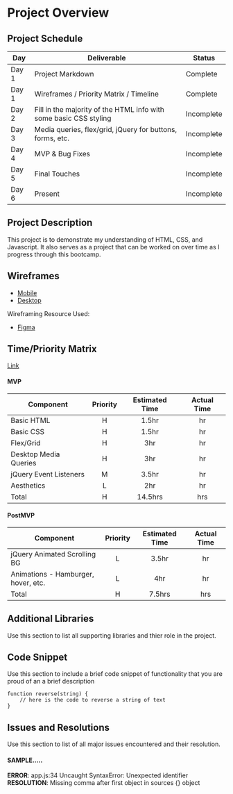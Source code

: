 # Project Overview

## Project Schedule

|  Day | Deliverable | Status
|---|---| ---|
|Day 1| Project Markdown | Complete
|Day 1| Wireframes / Priority Matrix / Timeline | Complete
|Day 2| Fill in the majority of the HTML info with some basic CSS styling | Incomplete
|Day 3| Media queries, flex/grid, jQuery for buttons, forms, etc. | Incomplete
|Day 4| MVP & Bug Fixes | Incomplete
|Day 5| Final Touches | Incomplete
|Day 6| Present | Incomplete


## Project Description

This project is to demonstrate my understanding of HTML, CSS, and Javascript. It also serves as a project that can be worked on over time as I progress through this bootcamp.


## Wireframes
 

- [Mobile](https://www.figma.com/file/XgTnThH1QL7RtnNydRZkwf/Project-1-Mobile-View)
- [Desktop](https://www.figma.com/file/LAPGHsuWdD9Pp2MKEoHuYD/Project-1-Desktop-View)

Wireframing Resource Used:
- [Figma](https://www.figma.com/)


## Time/Priority Matrix 

[Link](https://www.figma.com/file/njanqeId1D2xHlYYPdYNoA/Time-Priority-Matrix?node-id=0%3A1)


#### MVP
| Component | Priority | Estimated Time | Actual Time |
| --- | :---: |  :---: | :---: | 
| Basic HTML | H | 1.5hr | hr |
| Basic CSS | H | 1.5hr | hr |
| Flex/Grid | H | 3hr | hr |  
| Desktop Media Queries | H | 3hr|  hr | 
| jQuery Event Listeners | M | 3.5hr | hr|
| Aesthetics | L | 2hr |  hr |
| Total | H | 14.5hrs| hrs |


#### PostMVP
| Component | Priority | Estimated Time | Actual Time |
| --- | :---: |  :---: | :---: | 
| jQuery Animated Scrolling BG | L | 3.5hr | hr |
| Animations - Hamburger, hover, etc. | L | 4hr | hr |
| Total | H | 7.5hrs| hrs |


## Additional Libraries
 Use this section to list all supporting libraries and thier role in the project. 


## Code Snippet

Use this section to include a brief code snippet of functionality that you are proud of an a brief description  

```
function reverse(string) {
	// here is the code to reverse a string of text
}
```

## Issues and Resolutions
 Use this section to list of all major issues encountered and their resolution.

#### SAMPLE.....
**ERROR**: app.js:34 Uncaught SyntaxError: Unexpected identifier                                
**RESOLUTION**: Missing comma after first object in sources {} object

